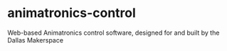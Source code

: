 # animatronics-control
Web-based Animatronics control software, designed for and built by the Dallas Makerspace
